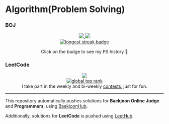 # Algorithm(Problem Solving)

### BOJ

<div align="center">
  <a href="https://solved.ac/profile/seungineer/history" target="_blank">
  <img src="http://mazassumnida.wtf/api/v2/generate_badge?boj=seungineer">
  </a>
  
  <a href="https://solved.ac/profile/seungineer/history" target="_blank">
    <img src="http://mazandi.herokuapp.com/api?handle=seungineer&theme=warm">
  </a>
  </br>
  <a href="https://solved.ac/profile/seungineer" target="_blank">
  <img alt="longest streak badge" src="https://img.shields.io/badge/dynamic/json?url=https%3A%2F%2Fsolved.ac%2Fapi%2Fv3%2Fuser%2Fshow%3Fhandle%3Dseungineer&query=maxStreak&suffix=%EC%9D%BC&style=plastic&label=%EC%B5%9C%EC%9E%A5%20%EC%97%B0%EC%86%8D%20%EB%AC%B8%EC%A0%9C%20%ED%95%B4%EA%B2%B0&color=%2328e2a4&cacheSeconds=2000&link=https%3A%2F%2Fsolved.ac%2Fseungineer%2F">
  </a>

  Click on the badge to see my PS history 🚀
</div>

### LeetCode

<div align="center">
  <a href="https://leetcode.com/u/seungineer/" target="_blank">
  <img src="https://leetcard.jacoblin.cool/seungineer?ext=contest">
  </a>
</br>
  <a href="https://leetcode.com/u/seungineer/" target="_blank">
  <img alt="global top rank" src="https://img.shields.io/badge/dynamic/json?url=https%3A%2F%2Falfa-leetcode-api.onrender.com%2Fseungineer%2Fcontest&query=contestTopPercentage&suffix=%25&style=plastic&label=Global%20Contest%20%EC%83%81%EC%9C%84&color=%23ffa115">
  </a>
  </br>
  I take part in the weekly and bi-weekly <a href="https://leetcode.com/contest" target="_blank">contests</a>, just for fun.
</div>

---
This repository automatically pushes solutions for **Baekjoon Online Judge** and **Programmers**, using [BaekjoonHub](https://github.com/BaekjoonHub/BaekjoonHub).

Additionally, solutions for **LeetCode** is pushed using [LeetHub](https://github.com/QasimWani/LeetHub).
